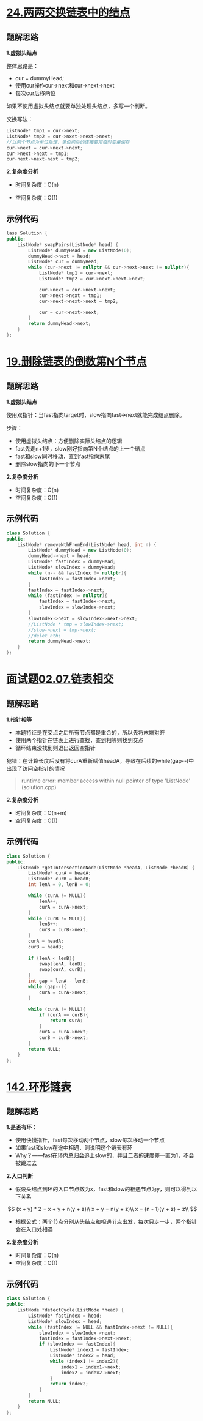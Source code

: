 # [24.两两交换链表中的结点](https://leetcode.cn/problems/swap-nodes-in-pairs/)

## 题解思路

**1.虚拟头结点**

整体思路是：

- cur = dummyHead;
- 使用cur操作cur->next和cur->next->next
- 每次cur后移两位

如果不使用虚拟头结点就要单独处理头结点，多写一个判断。

交换写法：

```C++
ListNode* tmp1 = cur->next;
ListNode* tmp2 = cur->nxet->next->next;
//以两个节点为单位处理，单位前后的连接要用临时变量保存
cur->next = cur->next->next;
cur->next->next = tmp1;
cur-next->next-next = tmp2;
```



**2.复杂度分析**

- 时间复杂度：O(n)

- 空间复杂度：O(1)

  

## 示例代码

```C++
lass Solution {
public:
    ListNode* swapPairs(ListNode* head) {
        ListNode* dummyHead = new ListNode(0);
        dummyHead->next = head;
        ListNode* cur = dummyHead;
        while (cur->next != nullptr && cur->next->next != nullptr){
            ListNode* tmp1 = cur->next;
            ListNode* tmp2 = cur->next->next->next;

            cur->next = cur->next->next;
            cur->next->next = tmp1;
            cur->next->next->next = tmp2;

            cur = cur->next->next;
        }
        return dummyHead->next;
    }
};
```



# [19.删除链表的倒数第N个节点](https://leetcode.cn/problems/remove-nth-node-from-end-of-list/)

## 题解思路

**1.虚拟头结点**

使用双指针：当fast指向target时，slow指向fast->next就能完成结点删除。

步骤：

- 使用虚拟头结点：方便删除实际头结点的逻辑
- fast先走n+1步，slow刚好指向第N个结点的上一个结点
- fast和slow同时移动，直到fast指向末尾
- 删除slow指向的下一个节点

**2.复杂度分析**

- 时间复杂度：O(n)
- 空间复杂度：O(1)

## 示例代码

```C++
class Solution {
public:
    ListNode* removeNthFromEnd(ListNode* head, int n) {
        ListNode* dummyHead = new ListNode(0);
        dummyHead->next = head;
        ListNode* fastIndex = dummyHead;
        ListNode* slowIndex = dummyHead;
        while (n-- && fastIndex != nullptr){
            fastIndex = fastIndex->next;
        }
        fastIndex = fastIndex->next;
        while (fastIndex != nullptr){
            fastIndex = fastIndex->next;
            slowIndex = slowIndex->next;
        }
        slowIndex->next = slowIndex->next->next;
        //ListNode * tmp = slowIndex->next;
        //slow->next = tmp->next;
        //delet nth;
        return dummyHead->next;
    }
};
```



# [面试题02.07.链表相交](https://leetcode.cn/problems/intersection-of-two-linked-lists-lcci/)

## 题解思路

**1.指针相等**

- 本题特征是在交点之后所有节点都是重合的，所以先将末端对齐
- 使用两个指针在链表上进行查找，查到相等则找到交点
- 循环结束没找到则退出返回空指针

犯错：在计算长度后没有将curA重新赋值headA，导致在后续的while(gap--)中出现了访问空指针的情况

> runtime error: member access within null pointer of type 'ListNode' (solution.cpp)

**2.复杂度分析**

- 时间复杂度：O(n+m)
- 空间复杂度：O(1)

## 示例代码

```C++
class Solution {
public:
    ListNode *getIntersectionNode(ListNode *headA, ListNode *headB) {
        ListNode* curA = headA;
        ListNode* curB = headB;
        int lenA = 0, lenB = 0;

        while (curA != NULL){
            lenA++;
            curA = curA->next;
        }
        while (curB != NULL){
            lenB++;
            curB = curB->next;
        }
        curA = headA;
        curB = headB;
        
        if (lenA < lenB){
            swap(lenA, lenB);
            swap(curA, curB);
        }
        int gap = lenA - lenB;
        while (gap--){
            curA = curA->next;
        }

        while (curA != NULL){
            if (curA == curB){
                return curA;
            }
            curA = curA->next;
            curB = curB->next;
        }
        return NULL;
    }
};
```



# [142.环形链表](https://leetcode.cn/problems/linked-list-cycle-ii/)

## 题解思路

**1.是否有环**：

- 使用快慢指针，fast每次移动两个节点，slow每次移动一个节点
- 如果fast和slow在途中相遇，则说明这个链表有环
- Why？——fast在环内总归会追上slow的，并且二者的速度差一直为1，不会被跳过去

**2.入口判断**

- 假设头结点到环的入口节点数为x，fast和slow的相遇节点为y，则可以得到以下关系

$$
(x + y) * 2 = x + y + n(y + z)\\
x + y = n(y + z)\\
x = (n - 1)(y + z) + z\\
$$

- 根据公式：两个节点分别从头结点和相遇节点出发，每次只走一步，两个指针会在入口处相遇

**2.复杂度分析**

- 时间复杂度：O(n)
- 空间复杂度：O(1)

## 示例代码

```C++
class Solution {
public:
    ListNode *detectCycle(ListNode *head) {
        ListNode* fastIndex = head;
        ListNode* slowIndex = head;
        while (fastIndex != NULL && fastIndex->next != NULL){
            slowIndex = slowIndex->next;
            fastIndex = fastIndex->next->next;
            if (slowIndex == fastIndex){
                ListNode* index1 = fastIndex;
                ListNode* index2 = head;
                while (index1 != index2){
                    index1 = index1->next;
                    index2 = index2->next;
                }
                return index2;
            }
        }
        return NULL;
    }
};
```

